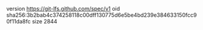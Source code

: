 version https://git-lfs.github.com/spec/v1
oid sha256:3b2bab4c374258118c00dff130775d6e5be4bd239e384633150fcc90f11da8fc
size 2844
